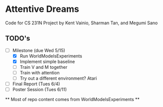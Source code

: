 # Attentive Dreams 
Code for CS 231N Project by Kent Vainio, Sharman Tan, and Megumi Sano

## TODO's 
- [ ] Milestone (due Wed 5/15) 
  - [x] Run WorldModelsExperiments 
  - [x] Implement simple baseline 
  - [ ] Train V and M together 
  - [ ] Train with attention 
  - [ ] Try out a different environment? Atari

- [ ] Final Report (Tues 6/4) 
- [ ] Poster Session (Tues 6/11) 

** Most of repo content comes from WorldModelsExperiments **
